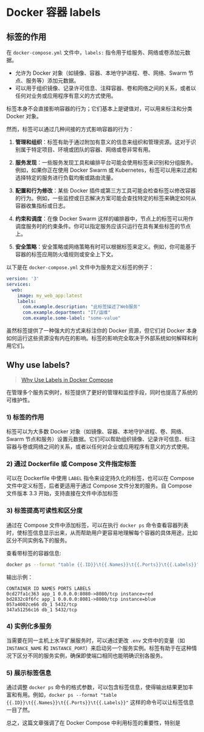 # Docker 容器 labels

## 标签的作用

在 `docker-compose.yml` 文件中，`labels:` 指令用于给服务、网络或卷添加元数据。

- 允许为 Docker 对象（如镜像、容器、本地守护进程、卷、网络、Swarm 节点、服务等）添加元数据。
- 可以用于组织镜像、记录许可信息、注释容器、卷和网络之间的关系，或者以任何对业务或应用程序有意义的方式使用。

标签本身不会直接影响容器的行为；它们基本上是键值对，可以用来标注和分类 Docker 对象。

然而，标签可以通过几种间接的方式影响容器的行为：

1. **管理和组织**：标签有助于通过附加有意义的信息来组织和管理资源。这对于识别属于特定项目、环境或团队的容器、网络或卷非常有用。

2. **服务发现**：一些服务发现工具和编排平台可能会使用标签来识别和分组服务。例如，如果你正在使用 Docker Swarm 或 Kubernetes，标签可以用来过滤和选择特定的服务进行负载均衡或路由流量。

3. **配置和行为修改**：某些 Docker 插件或第三方工具可能会检查标签以修改容器的行为。例如，一些监控或日志解决方案可能会查找特定的标签来确定如何从容器收集指标或日志。

4. **约束和调度**：在像 Docker Swarm 这样的编排器中，节点上的标签可以用作调度服务时的约束条件。你可以指定服务应该只运行在具有某些标签的节点上。

5. **安全策略**：安全策略或网络策略有时可以根据标签来定义。例如，你可能基于容器的标签应用防火墙规则或安全上下文。

以下是在 `docker-compose.yml` 文件中为服务定义标签的例子：

```yaml
version: '3'
services:
  web:
    image: my_web_app:latest
    labels:
      com.example.description: "此标签描述了Web服务"
      com.example.department: "IT/运维"
      com.example.some-label: "some-value"
```

虽然标签提供了一种强大的方式来标注你的 Docker 资源，但它们对 Docker 本身如何运行这些资源没有内在的影响。标签的影响完全取决于外部系统如何解释和利用它们。

## Why use labels?

> [Why Use Labels in Docker Compose](https://peterbabic.dev/blog/why-use-labels-docker-compose/)

在管理多个服务实例时，标签提供了更好的管理和监控手段，同时也提高了系统的可维护性。

### 1) 标签的作用

标签可以为大多数 Docker 对象（如镜像、容器、本地守护进程、卷、网络、Swarm 节点和服务）设置元数据。它们可以帮助组织镜像、记录许可信息、标注容器与卷或网络之间的关系，或者以任何对企业或应用程序有意义的方式使用。

### 2) 通过 Dockerfile 或 Compose 文件指定标签

可以在 Dockerfile 中使用 `LABEL` 指令来设定持久化的标签，也可以在 Compose 文件中定义标签，后者更适用于通过 Compose 文件分发的服务。自 Compose 文件版本 3.3 开始，支持直接在文件中添加标签

### 3) 标签提高可读性和区分度

通过在 Compose 文件中添加标签，可以在执行 `docker ps` 命令查看容器列表时，使标签信息显示出来，从而帮助用户更容易地理解每个容器的具体用途，比如区分不同实例名下的服务。

查看带标签的容器信息:

```bash
docker ps --format "table {{.ID}}\t{{.Names}}\t{{.Ports}}\t{{.Labels}}"
```

输出示例：

```text
CONTAINER ID NAMES PORTS LABELS
0cd27fa1c363 app_1 0.0.0.0:8080->8080/tcp instance=red
bd2832c8f6fc app_1 0.0.0.0:8081->8080/tcp instance=blue
057a4002ce66 db_1 5432/tcp
347a51256c16 db_1 5432/tcp
```

### 4) 实例化多服务

当需要在同一主机上水平扩展服务时，可以通过更改 `.env` 文件中的变量（如 `INSTANCE_NAME` 和 `INSTANCE_PORT`）来启动另一个服务实例。标签有助于在这种情况下区分不同的服务实例，确保即使端口相同也能明确识别各服务。

### 5) 展示标签信息

通过调整 `docker ps` 命令的格式参数，可以包含标签信息，使得输出结果更加丰富和有用。例如，`docker ps --format "table {{.ID}}\t{{.Names}}\t{{.Ports}}\t{{.Labels}}"` 这样的命令可以让标签信息一目了然。

总之，这篇文章强调了在 Docker Compose 中利用标签的重要性，特别是
